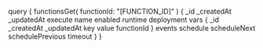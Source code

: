 query {
    functionsGet(
        functionId: "[FUNCTION_ID]"
    ) {
        _id
        _createdAt
        _updatedAt
        execute
        name
        enabled
        runtime
        deployment
        vars {
            _id
            _createdAt
            _updatedAt
            key
            value
            functionId
        }
        events
        schedule
        scheduleNext
        schedulePrevious
        timeout
    }
}

